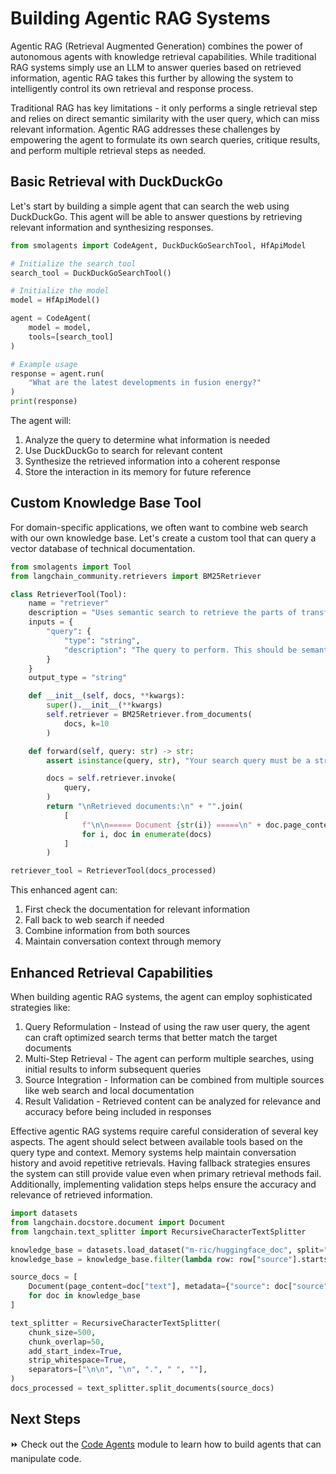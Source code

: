 # Building Agentic RAG Systems

Agentic RAG (Retrieval Augmented Generation) combines the power of autonomous agents with knowledge retrieval capabilities. While traditional RAG systems simply use an LLM to answer queries based on retrieved information, agentic RAG takes this further by allowing the system to intelligently control its own retrieval and response process.

Traditional RAG has key limitations - it only performs a single retrieval step and relies on direct semantic similarity with the user query, which can miss relevant information. Agentic RAG addresses these challenges by empowering the agent to formulate its own search queries, critique results, and perform multiple retrieval steps as needed.

## Basic Retrieval with DuckDuckGo

Let's start by building a simple agent that can search the web using DuckDuckGo. This agent will be able to answer questions by retrieving relevant information and synthesizing responses.

```python
from smolagents import CodeAgent, DuckDuckGoSearchTool, HfApiModel

# Initialize the search tool
search_tool = DuckDuckGoSearchTool()

# Initialize the model
model = HfApiModel()

agent = CodeAgent(
    model = model,
    tools=[search_tool]
)

# Example usage
response = agent.run(
    "What are the latest developments in fusion energy?"
)
print(response)
```

The agent will:
1. Analyze the query to determine what information is needed
2. Use DuckDuckGo to search for relevant content
3. Synthesize the retrieved information into a coherent response
4. Store the interaction in its memory for future reference

## Custom Knowledge Base Tool

For domain-specific applications, we often want to combine web search with our own knowledge base. Let's create a custom tool that can query a vector database of technical documentation.

```python
from smolagents import Tool
from langchain_community.retrievers import BM25Retriever

class RetrieverTool(Tool):
    name = "retriever"
    description = "Uses semantic search to retrieve the parts of transformers documentation that could be most relevant to answer your query."
    inputs = {
        "query": {
            "type": "string",
            "description": "The query to perform. This should be semantically close to your target documents. Use the affirmative form rather than a question.",
        }
    }
    output_type = "string"

    def __init__(self, docs, **kwargs):
        super().__init__(**kwargs)
        self.retriever = BM25Retriever.from_documents(
            docs, k=10
        )

    def forward(self, query: str) -> str:
        assert isinstance(query, str), "Your search query must be a string"

        docs = self.retriever.invoke(
            query,
        )
        return "\nRetrieved documents:\n" + "".join(
            [
                f"\n\n===== Document {str(i)} =====\n" + doc.page_content
                for i, doc in enumerate(docs)
            ]
        )

retriever_tool = RetrieverTool(docs_processed)
```

This enhanced agent can:
1. First check the documentation for relevant information
2. Fall back to web search if needed
3. Combine information from both sources
4. Maintain conversation context through memory

## Enhanced Retrieval Capabilities

When building agentic RAG systems, the agent can employ sophisticated strategies like:

1. Query Reformulation - Instead of using the raw user query, the agent can craft optimized search terms that better match the target documents
2. Multi-Step Retrieval - The agent can perform multiple searches, using initial results to inform subsequent queries
3. Source Integration - Information can be combined from multiple sources like web search and local documentation
4. Result Validation - Retrieved content can be analyzed for relevance and accuracy before being included in responses

Effective agentic RAG systems require careful consideration of several key aspects. The agent should select between available tools based on the query type and context. Memory systems help maintain conversation history and avoid repetitive retrievals. Having fallback strategies ensures the system can still provide value even when primary retrieval methods fail. Additionally, implementing validation steps helps ensure the accuracy and relevance of retrieved information.

```python
import datasets
from langchain.docstore.document import Document
from langchain.text_splitter import RecursiveCharacterTextSplitter

knowledge_base = datasets.load_dataset("m-ric/huggingface_doc", split="train")
knowledge_base = knowledge_base.filter(lambda row: row["source"].startswith("huggingface/transformers"))

source_docs = [
    Document(page_content=doc["text"], metadata={"source": doc["source"].split("/")[1]})
    for doc in knowledge_base
]

text_splitter = RecursiveCharacterTextSplitter(
    chunk_size=500,
    chunk_overlap=50,
    add_start_index=True,
    strip_whitespace=True,
    separators=["\n\n", "\n", ".", " ", ""],
)
docs_processed = text_splitter.split_documents(source_docs)
```

## Next Steps

⏩ Check out the [Code Agents](./code_agents.md) module to learn how to build agents that can manipulate code.
